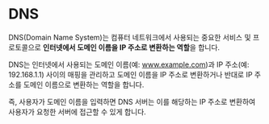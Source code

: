# DNS
DNS(Domain Name System)는 컴퓨터 네트워크에서 사용되는 중요한 서비스 및 프로토콜으로 **인터넷에서 도메인 이름을 IP 주소로 변환하는 역할**을 합니다.

DNS는 인터넷에서 사용되는 도메인 이름(예: www.example.com)과 IP 주소(예: 192.168.1.1) 사이의 매핑을 관리하고 도메인 이름을 IP 주소로 변환하거나 반대로 IP 주소를 도메인 이름으로 변환하는 역할을 합니다.

즉, 사용자가 도메인 이름을 입력하면 DNS 서버는 이를 해당하는 IP 주소로 변환하여 사용자가 요청한 서버에 접근할 수 있게 합니다. 
